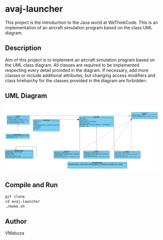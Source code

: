 # avaj-launcher

This project is the introduction to the Java world at WeThinkCode. This is an implementation of an aircraft simulation program based on the class UML diagram.

## Description
Aim of this project is to implement an aircraft simulation program based on the UML class diagram. All classes are required to be implemented respecting every detail provided in the diagram. If necessary, add more classes or include additional attributes, but changing access modifiers and class hireharchy for the classes provided in the diagram are forbidden.

## UML Diagram
![Screenshot](avaj_uml.jpg)

## Compile and Run

```
git clone
cd avaj-launcher
./make.sh
```

## Author
VMabuza